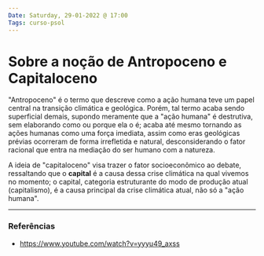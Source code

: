 ```yaml
---
Date: Saturday, 29-01-2022 @ 17:00
Tags: curso-psol
---
```

# Sobre a noção de Antropoceno e Capitaloceno
"Antropoceno" é o termo que descreve como a ação humana teve um papel central na transição climática e geológica. Porém, tal termo acaba sendo superficial demais, supondo meramente que a "ação humana" é destrutiva, sem elaborando como ou porque ela o é; acaba até mesmo tornando as ações humanas como uma força imediata, assim como eras geológicas prévias ocorreram de forma irrefletida e natural, desconsiderando o fator racional que entra na mediação do ser humano com a natureza.

A ideia de "capitaloceno" visa trazer o fator socioeconômico ao debate, ressaltando que o **capital** é a causa dessa crise climática na qual vivemos no momento; o capital, categoria estruturante do modo de produção atual (capitalismo), é a causa principal da crise climática atual, não só a "ação humana". 

---
### Referências
- https://www.youtube.com/watch?v=yyyu49_axss